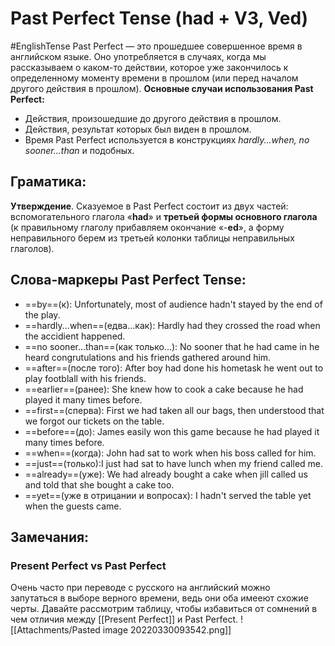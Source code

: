 # Past Perfect Tense (had + V3, Ved)
#EnglishTense 
	Past Perfect — это прошедшее совершенное время в английском языке. Оно употребляется в случаях, когда мы рассказываем о каком-то действии, которое уже закончилось к определенному моменту времени в прошлом (или перед началом другого действия в прошлом).
**Основные случаи использования Past Perfect:**
- Действия, произошедшие до другого действия в прошлом.
- Действия, результат которых был виден в прошлом.
- Время Past Perfect используется в конструкциях *hardly...when, no sooner...than* и подобных.
## Граматика:
**Утверждение**. Сказуемое в Past Perfect состоит из двух частей: вспомогательного глагола «**had**» и **третьей формы основного глагола** (к правильному глаголу прибавляем окончание «-**ed**», а форму неправильного берем из третьей колонки таблицы неправильных глаголов).
## Слова-маркеры Past Perfect Tense:
- ==by==(к): Unfortunately, most of audience hadn't stayed by the end of the play.
- ==hardly...when==(едва...как): Hardly had they crossed the road when the accidient happened.
- ==no sooner...than==(как только...): No sooner that he had came in he heard congrutulations and his friends gathered around him.
- ==after==(после того): After boy had done his hometask he went out to play footblall with his friends.
- ==earlier==(ранее): She knew how to cook a cake because he had played it many times before.
- ==first==(сперва): First we had taken all our bags, then understood that we forgot our tickets on the table.
- ==before==(до): James easily won this game because he had played it many times before.
- ==when==(когда): John had sat to work when his boss called for him.
- ==just==(только):I just had sat to have lunch when my friend called me.
- ==already==(уже): We had already bought a cake when jill called us and told that she bought a cake too.
- ==yet==(уже в отрицании и вопросах): I hadn't served the table yet when the guests came.
## Замечания:
### Present Perfect vs Past Perfect
Очень часто при переводе с русского на английский можно запутаться в выборе верного времени, ведь они оба имееют схожие черты. Давайте рассмотрим таблицу, чтобы избавиться от сомнений в чем отличия между [[Present Perfect]] и Past Perfect.
![[Attachments/Pasted image 20220330093542.png]]
